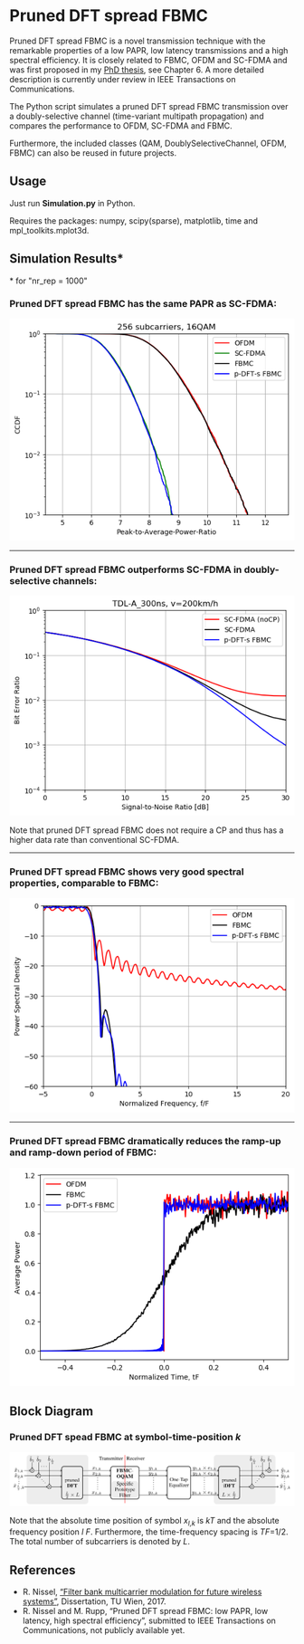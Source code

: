 # Pruned DFT spread FBMC

Pruned DFT spread FBMC is a novel transmission technique with the remarkable properties of a low PAPR, low latency transmissions and a high spectral efficiency.
It is closely related to FBMC, OFDM and SC-FDMA and was first proposed in my [PhD thesis](http://publik.tuwien.ac.at/files/publik_265168.pdf), see Chapter 6. A more detailed description is currently under review in IEEE Transactions on Communications.  


The Python script simulates a pruned DFT spread FBMC transmission over a doubly-selective channel (time-variant multipath propagation) and compares the performance to OFDM, SC-FDMA and FBMC.


Furthermore, the included classes (QAM, DoublySelectiveChannel, OFDM, FBMC) can also be reused in future projects.



## Usage

Just run **Simulation.py** in Python. 

Requires the packages: numpy, scipy(sparse), matplotlib, time and mpl_toolkits.mplot3d.  



## Simulation Results* 
\* for "nr_rep = 1000"

### Pruned DFT spread FBMC has the same PAPR as SC-FDMA:

![](png/Figure_5.png)

----------
### Pruned DFT spread FBMC outperforms SC-FDMA in doubly-selective channels:

![](png/Figure_2.png)

Note that pruned DFT spread FBMC does not require a CP and thus has a higher data rate than conventional SC-FDMA.

----------
### Pruned DFT spread FBMC shows very good spectral properties, comparable to FBMC: 

![](png/Figure_4.png)

----------
### Pruned DFT spread FBMC dramatically reduces the ramp-up and ramp-down period of FBMC:
![](png/Figure_3.png)


## Block Diagram 

### Pruned DFT spead FBMC at symbol-time-position *k*
![](png/BlockDiagram.png)


Note that the absolute time position of symbol *x*<sub>*l*,*k*</sub> is *kT* and the absolute frequency position *l F*. Furthermore, the time-frequency spacing is *TF*=1/2. The total number of subcarriers is denoted by *L*.  


## References
- R. Nissel, [“Filter bank multicarrier modulation for future wireless systems”](http://publik.tuwien.ac.at/files/publik_265168.pdf), Dissertation, TU Wien, 2017.
- R. Nissel and M. Rupp, “Pruned DFT spread FBMC: low PAPR, low latency, high spectral efficiency”, submitted to IEEE Transactions on Communications, not publicly available yet.


